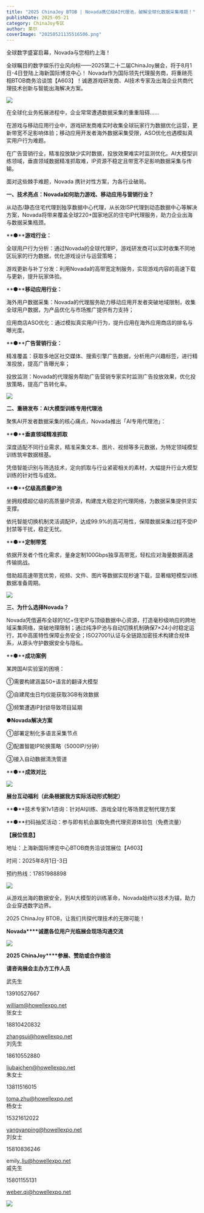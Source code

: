 ```yaml
---
title: "2025 ChinaJoy BTOB | Novada携亿级AI代理池，破解全球化数据采集难题！"
publishDate: 2025-05-21
category: ChinaJoy专区
author: 莱尔
coverImage: "20250521135516506.png"
---
```


全球数字盛宴启幕，Novada与您相约上海！

全球瞩目的数字娱乐行业风向标——2025第二十二届ChinaJoy展会，将于8月1日-4日登陆上海新国际博览中心！ Novada作为国际领先代理服务商，将重磅亮相BTOB商务洽谈馆【A603】！诚邀游戏研发商、AI技术专家及出海企业共商代理技术创新与智能出海解决方案。 

![](https://ec-net-1251389766.cos.ap-shanghai.myqcloud.com/wp-content/uploads/2025/05/20250521135534626-1024x567.webp)

在全球化业务拓展进程中，企业常常遭遇数据采集的重重阻碍......

在游戏与移动应用行业中，游戏研发商难实时收集全球玩家行为数据优化运营，更新带宽不足影响体验；移动应用开发者海外数据采集受限，ASO优化也遇模拟真实用户行为难题。

在广告营销行业，精准投放缺少实时数据，投放效果难实时监测优化。AI大模型训练领域，垂直领域数据精准抓取难，IP资源不稳定且带宽不足影响数据采集与传输。

面对这些棘手难题，Novada 携针对性方案，为各行业破局。

**一、技术亮点：Novada如何助力游戏、移动应用与营销行业？**

从动态/静态住宅代理到独享数据中心代理，从长效ISP代理到动态数据中心等解决方案，Novada将带来覆盖全球220+国家地区的住宅IP代理服务，助力企业出海与数据采集瓶颈。

**●****游戏行业：**

全球用户行为分析：通过Novada的全球代理IP，游戏研发商可以实时收集不同地区玩家的行为数据，优化游戏设计与运营策略；

游戏更新与补丁分发：利用Novada的高带宽定制服务，实现游戏内容的高速下载与更新，提升玩家体验。

**●****移动应用行业：**

海外用户数据采集：Novada的代理服务助力移动应用开发者突破地域限制，收集全球用户数据，为产品优化与市场推广提供有力支持；

应用商店ASO优化：通过模拟真实用户行为，提升应用在海外应用商店的排名与曝光度。

**●****广告营销行业：**

精准覆盖：获取多地区社交媒体、搜索引擎广告数据，分析用户兴趣标签，进行精准投放，提高广告曝光率；

投放监测：Novada的代理服务帮助广告营销专家实时监测广告投放效果，优化投放策略，提高广告转化率。

![](https://ec-net-1251389766.cos.ap-shanghai.myqcloud.com/wp-content/uploads/2025/05/20250521135541245.webp)

**二、重磅发布：AI大模型训练专用代理池**

聚焦AI开发者数据采集的核心痛点，Novada推出「AI专用代理池」：  

**●****垂直领域精准抓取**

深度适配不同行业需求，精准采集文本、图片、视频等多元数据，为特定领域模型训练筑牢数据根基。

凭借智能识别与筛选技术，定向抓取与行业紧密相关的素材，大幅提升行业大模型训练的针对性与成效。

**●****亿级高质量IP池**

坐拥规模超亿级的高质量IP资源，构建庞大稳定的代理网络，为数据采集提供坚实支撑。

依托智能切换机制灵活调配IP，达成99.9%的高可用性，保障数据采集过程不受IP封禁等干扰，稳定无忧。

**●****定制带宽**

依据开发者个性化需求，量身定制100Gbps独享高带宽，轻松应对海量数据高速传输挑战。

借助超高速带宽优势，视频、文件、图片等数据实现秒速下载，显著缩短模型训练数据准备周期。

![](https://ec-net-1251389766.cos.ap-shanghai.myqcloud.com/wp-content/uploads/2025/05/20250521135540703.webp)

**三、为什么选择Novada？**  

Novada凭借遍布全球的1亿+住宅IP与顶级数据中心资源，打造毫秒级响应的跨地域采集网络，突破地理限制；通过纯净IP池与自动切换机制确保7×24小时稳定运行，其中高匿特性保障业务安全；ISO27001认证与全链路加密技术构建合规体系，从源头守护数据安全与隐私。

**●****成功案例**

某跨国AI实验室的困境：

①需要构建涵盖50+语言的翻译大模型

②自建爬虫日均仅能获取3GB有效数据

③频繁遭遇IP封锁导致项目延期

**●****Novada****解决方案**

①部署定制化多语言采集节点

②配置智能IP轮换策略（5000IP/分钟）

③接入自动数据清洗管道

**●****成效对比**

![](https://ec-net-1251389766.cos.ap-shanghai.myqcloud.com/wp-content/uploads/2025/05/20250521135544911.webp)

**展台互动福利（此条根据我方实际活动形式制定）**

**●**技术专家1v1咨询：针对AI训练、游戏全球化等场景定制代理方案  

**●**扫码抽奖活动：参与即有机会赢取免费代理资源体验包（免费流量） 

**【展位信息】** 

地址：上海新国际博览中心BTOB商务洽谈馆展位【A603】  

时间：2025年8月1日-3日

预约热线：17851988898

![](https://ec-net-1251389766.cos.ap-shanghai.myqcloud.com/wp-content/uploads/2025/05/20250521135536543.webp)

从游戏出海的数据安全，到AI大模型的训练革命，Novada始终以技术为锚，助力企业穿透数字边界。  

2025 ChinaJoy BTOB，让我们共探代理技术的无限可能！ 

**Novada****诚邀各位用户光临展会现场沟通交流**

![](https://ec-net-1251389766.cos.ap-shanghai.myqcloud.com/wp-content/uploads/2025/05/20250521135538772-1024x148.webp)

**2025 ChinaJoy****参展、赞助或合作接洽**

**请咨询展会主办方工作人员**

武先生

13910527667

william@howellexpo.net  
张女士

18810420832

zhangsui@howellexpo.net  
刘先生

18610552880

liubaichen@howellexpo.net  
朱女士

13811516015

toma.zhu@howellexpo.net  
杨女士

15321612022

yangyanping@howellexpo.net  
刘女士

15810836246

emily\_liu@howellexpo.net  
戚先生

15801155131

weber.qi@howellexpo.net

![](https://ec-net-1251389766.cos.ap-shanghai.myqcloud.com/wp-content/uploads/2025/05/20250521135542646-1024x775.webp)
